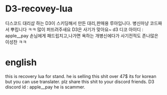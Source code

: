 # D3-recovey-lua
디스코드 대리샵 하는 D3이 스키딩해서 만든 
대리,판매용 루아입니다. 병신마냥 코드짜서 뿌립니다
ㅋㅋ 많이 퍼뜨려주새요 D3은 사기가 맞아요~ 
d3 디코 아이디 : apple__pay
손님에게 패드립치고,나가면 욕하는 개병신에다가
사기전적도 존나많은 이성찬 ㅋㅋ
# english
this is recovery lua for stand.
he is selling this shit over 47$ 
its for korean but you can use translater. plz share this shit 
to your discord friends.
D3 discord id : apple__pay
he is scammer.
